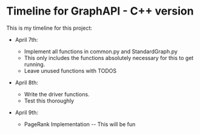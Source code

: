 # Timeline for GraphAPI - C++ version

This is my timeline for this project:

* April 7th: 
    - Implement all functions in common.py and StandardGraph.py
    - This only includes the functions absolutely necessary for this to get running. 
    - Leave unused functions with TODOS

* April 8th: 
    - Write the driver functions.
    - Test this thoroughly

* April 9th:
    - PageRank Implementation -- This will be fun


        

